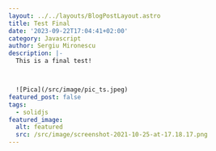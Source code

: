 ```yaml
---
layout: ../../layouts/BlogPostLayout.astro
title: Test Final
date: '2023-09-22T17:04:41+02:00'
category: Javascript
author: Sergiu Mironescu
description: |-
  This is a final test!



  ![Pica](/src/image/pic_ts.jpeg)
featured_post: false
tags:
  - solidjs
featured_image:
  alt: featured
  src: /src/image/screenshot-2021-10-25-at-17.18.17.png
---
```



